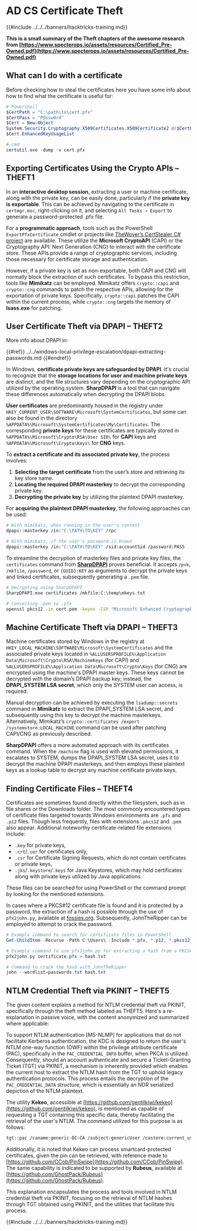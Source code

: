 # AD CS Certificate Theft

{{#include ../../../banners/hacktricks-training.md}}

**This is a small summary of the Theft chapters of the awesome research from [https://www.specterops.io/assets/resources/Certified_Pre-Owned.pdf](https://www.specterops.io/assets/resources/Certified_Pre-Owned.pdf)**

## What can I do with a certificate

Before checking how to steal the certificates here you have some info about how to find what the certificate is useful for:

```powershell
# Powershell
$CertPath = "C:\path\to\cert.pfx"
$CertPass = "P@ssw0rd"
$Cert = New-Object
System.Security.Cryptography.X509Certificates.X509Certificate2 @($CertPath, $CertPass)
$Cert.EnhancedKeyUsageList

# cmd
certutil.exe -dump -v cert.pfx
```

## Exporting Certificates Using the Crypto APIs – THEFT1

In an **interactive desktop session**, extracting a user or machine certificate, along with the private key, can be easily done, particularly if the **private key is exportable**. This can be achieved by navigating to the certificate in `certmgr.msc`, right-clicking on it, and selecting `All Tasks → Export` to generate a password-protected .pfx file.

For a **programmatic approach**, tools such as the PowerShell `ExportPfxCertificate` cmdlet or projects like [TheWover’s CertStealer C# project](https://github.com/TheWover/CertStealer) are available. These utilize the **Microsoft CryptoAPI** (CAPI) or the Cryptography API: Next Generation (CNG) to interact with the certificate store. These APIs provide a range of cryptographic services, including those necessary for certificate storage and authentication.

However, if a private key is set as non-exportable, both CAPI and CNG will normally block the extraction of such certificates. To bypass this restriction, tools like **Mimikatz** can be employed. Mimikatz offers `crypto::capi` and `crypto::cng` commands to patch the respective APIs, allowing for the exportation of private keys. Specifically, `crypto::capi` patches the CAPI within the current process, while `crypto::cng` targets the memory of **lsass.exe** for patching.

## User Certificate Theft via DPAPI – THEFT2

More info about DPAPI in:

{{#ref}}
../../windows-local-privilege-escalation/dpapi-extracting-passwords.md
{{#endref}}

In Windows, **certificate private keys are safeguarded by DPAPI**. It's crucial to recognize that the **storage locations for user and machine private keys** are distinct, and the file structures vary depending on the cryptographic API utilized by the operating system. **SharpDPAPI** is a tool that can navigate these differences automatically when decrypting the DPAPI blobs.

**User certificates** are predominantly housed in the registry under `HKEY_CURRENT_USER\SOFTWARE\Microsoft\SystemCertificates`, but some can also be found in the directory `%APPDATA%\Microsoft\SystemCertificates\My\Certificates`. The corresponding **private keys** for these certificates are typically stored in `%APPDATA%\Microsoft\Crypto\RSA\User SID\` for **CAPI** keys and `%APPDATA%\Microsoft\Crypto\Keys\` for **CNG** keys.

To **extract a certificate and its associated private key**, the process involves:

1. **Selecting the target certificate** from the user’s store and retrieving its key store name.
2. **Locating the required DPAPI masterkey** to decrypt the corresponding private key.
3. **Decrypting the private key** by utilizing the plaintext DPAPI masterkey.

For **acquiring the plaintext DPAPI masterkey**, the following approaches can be used:

```bash
# With mimikatz, when running in the user's context
dpapi::masterkey /in:"C:\PATH\TO\KEY" /rpc

# With mimikatz, if the user's password is known
dpapi::masterkey /in:"C:\PATH\TO\KEY" /sid:accountSid /password:PASS
```

To streamline the decryption of masterkey files and private key files, the `certificates` command from [**SharpDPAPI**](https://github.com/GhostPack/SharpDPAPI) proves beneficial. It accepts `/pvk`, `/mkfile`, `/password`, or `{GUID}:KEY` as arguments to decrypt the private keys and linked certificates, subsequently generating a `.pem` file.

```bash
# Decrypting using SharpDPAPI
SharpDPAPI.exe certificates /mkfile:C:\temp\mkeys.txt

# Converting .pem to .pfx
openssl pkcs12 -in cert.pem -keyex -CSP "Microsoft Enhanced Cryptographic Provider v1.0" -export -out cert.pfx
```

## Machine Certificate Theft via DPAPI – THEFT3

Machine certificates stored by Windows in the registry at `HKEY_LOCAL_MACHINE\SOFTWARE\Microsoft\SystemCertificates` and the associated private keys located in `%ALLUSERSPROFILE%\Application Data\Microsoft\Crypto\RSA\MachineKeys` (for CAPI) and `%ALLUSERSPROFILE%\Application Data\Microsoft\Crypto\Keys` (for CNG) are encrypted using the machine's DPAPI master keys. These keys cannot be decrypted with the domain’s DPAPI backup key; instead, the **DPAPI_SYSTEM LSA secret**, which only the SYSTEM user can access, is required.

Manual decryption can be achieved by executing the `lsadump::secrets` command in **Mimikatz** to extract the DPAPI_SYSTEM LSA secret, and subsequently using this key to decrypt the machine masterkeys. Alternatively, Mimikatz’s `crypto::certificates /export /systemstore:LOCAL_MACHINE` command can be used after patching CAPI/CNG as previously described.

**SharpDPAPI** offers a more automated approach with its certificates command. When the `/machine` flag is used with elevated permissions, it escalates to SYSTEM, dumps the DPAPI_SYSTEM LSA secret, uses it to decrypt the machine DPAPI masterkeys, and then employs these plaintext keys as a lookup table to decrypt any machine certificate private keys.

## Finding Certificate Files – THEFT4

Certificates are sometimes found directly within the filesystem, such as in file shares or the Downloads folder. The most commonly encountered types of certificate files targeted towards Windows environments are `.pfx` and `.p12` files. Though less frequently, files with extensions `.pkcs12` and `.pem` also appear. Additional noteworthy certificate-related file extensions include:

- `.key` for private keys,
- `.crt`/`.cer` for certificates only,
- `.csr` for Certificate Signing Requests, which do not contain certificates or private keys,
- `.jks`/`.keystore`/`.keys` for Java Keystores, which may hold certificates along with private keys utilized by Java applications.

These files can be searched for using PowerShell or the command prompt by looking for the mentioned extensions.

In cases where a PKCS#12 certificate file is found and it is protected by a password, the extraction of a hash is possible through the use of `pfx2john.py`, available at [fossies.org](https://fossies.org/dox/john-1.9.0-jumbo-1/pfx2john_8py_source.html). Subsequently, JohnTheRipper can be employed to attempt to crack the password.

```powershell
# Example command to search for certificate files in PowerShell
Get-ChildItem -Recurse -Path C:\Users\ -Include *.pfx, *.p12, *.pkcs12, *.pem, *.key, *.crt, *.cer, *.csr, *.jks, *.keystore, *.keys

# Example command to use pfx2john.py for extracting a hash from a PKCS#12 file
pfx2john.py certificate.pfx > hash.txt

# Command to crack the hash with JohnTheRipper
john --wordlist=passwords.txt hash.txt
```

## NTLM Credential Theft via PKINIT – THEFT5

The given content explains a method for NTLM credential theft via PKINIT, specifically through the theft method labeled as THEFT5. Here's a re-explanation in passive voice, with the content anonymized and summarized where applicable:

To support NTLM authentication [MS-NLMP] for applications that do not facilitate Kerberos authentication, the KDC is designed to return the user's NTLM one-way function (OWF) within the privilege attribute certificate (PAC), specifically in the `PAC_CREDENTIAL_INFO` buffer, when PKCA is utilized. Consequently, should an account authenticate and secure a Ticket-Granting Ticket (TGT) via PKINIT, a mechanism is inherently provided which enables the current host to extract the NTLM hash from the TGT to uphold legacy authentication protocols. This process entails the decryption of the `PAC_CREDENTIAL_DATA` structure, which is essentially an NDR serialized depiction of the NTLM plaintext.

The utility **Kekeo**, accessible at [https://github.com/gentilkiwi/kekeo](https://github.com/gentilkiwi/kekeo), is mentioned as capable of requesting a TGT containing this specific data, thereby facilitating the retrieval of the user's NTLM. The command utilized for this purpose is as follows:

```bash
tgt::pac /caname:generic-DC-CA /subject:genericUser /castore:current_user /domain:domain.local
```

Additionally, it is noted that Kekeo can process smartcard-protected certificates, given the pin can be retrieved, with reference made to [https://github.com/CCob/PinSwipe](https://github.com/CCob/PinSwipe). The same capability is indicated to be supported by **Rubeus**, available at [https://github.com/GhostPack/Rubeus](https://github.com/GhostPack/Rubeus).

This explanation encapsulates the process and tools involved in NTLM credential theft via PKINIT, focusing on the retrieval of NTLM hashes through TGT obtained using PKINIT, and the utilities that facilitate this process.

{{#include ../../../banners/hacktricks-training.md}}




